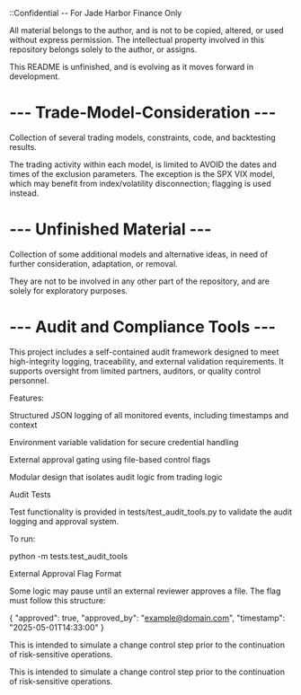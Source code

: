 ::Confidential -- For Jade Harbor Finance Only

All material belongs to the author, and is not to be copied, altered, or used without express permission.
The intellectual property involved in this repository belongs solely to the author, or assigns.

This README is unfinished, and is evolving as it moves forward in development.




# --- Trade-Model-Consideration ---
Collection of several trading models, constraints, code, and backtesting results.

The trading activity within each model, is limited to AVOID the dates and times of the exclusion parameters.
The exception is the SPX VIX model, which may benefit from index/volatility disconnection; flagging is used instead.


# --- Unfinished Material ---
Collection of some additional models and alternative ideas, in need of further consideration, adaptation, or removal.

They are not to be involved in any other part of the repository, and are solely for exploratory purposes.



# --- Audit and Compliance Tools ---

This project includes a self-contained audit framework designed to meet high-integrity logging, traceability, and external validation requirements. It supports oversight from limited partners, auditors, or quality control personnel.

Features:

Structured JSON logging of all monitored events, including timestamps and context

Environment variable validation for secure credential handling

External approval gating using file-based control flags

Modular design that isolates audit logic from trading logic

Audit Tests

Test functionality is provided in tests/test_audit_tools.py to validate the audit logging and approval system.

To run:

python -m tests.test_audit_tools

External Approval Flag Format

Some logic may pause until an external reviewer approves a file. The flag must follow this structure:

{
  "approved": true,
  "approved_by": "example@domain.com",
  "timestamp": "2025-05-01T14:33:00"
}

This is intended to simulate a change control step prior to the continuation of risk-sensitive operations.


This is intended to simulate a change control step prior to the continuation of risk-sensitive operations.


